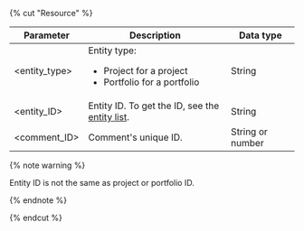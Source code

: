 {% cut "Resource" %}

| Parameter | Description | Data type |
-------- | -------- | ----------
| \<entity_type> | Entity type:<ul><li>Project for a project</li><li>Portfolio for a portfolio</li></ul> | String |
| \<entity_ID> | Entity ID. To get the ID, see the [entity list](../../../tracker/concepts/entities/search-entities.md). | String |
| \<comment_ID\> | Comment's unique ID. | String or number |

{% note warning %}

Entity ID is not the same as project or portfolio ID.

{% endnote %}

{% endcut %}
